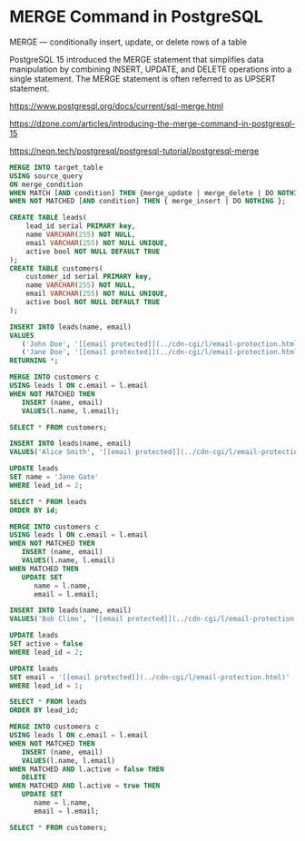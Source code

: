 # MERGE Command in PostgreSQL

MERGE — conditionally insert, update, or delete rows of a table

PostgreSQL 15 introduced the MERGE statement that simplifies data manipulation by combining INSERT, UPDATE, and DELETE operations into a single statement. The MERGE statement is often referred to as UPSERT statement.



https://www.postgresql.org/docs/current/sql-merge.html

https://dzone.com/articles/introducing-the-merge-command-in-postgresql-15

https://neon.tech/postgresql/postgresql-tutorial/postgresql-merge


```sql
MERGE INTO target_table
USING source_query
ON merge_condition
WHEN MATCH [AND condition] THEN {merge_update | merge_delete | DO NOTHING }
WHEN NOT MATCHED [AND condition] THEN { merge_insert | DO NOTHING };
```


```sql
CREATE TABLE leads(
    lead_id serial PRIMARY key,
    name VARCHAR(255) NOT NULL,
    email VARCHAR(255) NOT NULL UNIQUE,
    active bool NOT NULL DEFAULT TRUE
);
CREATE TABLE customers(
    customer_id serial PRIMARY key,
    name VARCHAR(255) NOT NULL,
    email VARCHAR(255) NOT NULL UNIQUE,
    active bool NOT NULL DEFAULT TRUE
);
```

```sql
INSERT INTO leads(name, email)
VALUES
   ('John Doe', '[[email protected]](../cdn-cgi/l/email-protection.html)'),
   ('Jane Doe', '[[email protected]](../cdn-cgi/l/email-protection.html)')
RETURNING *;
```


```sql
MERGE INTO customers c
USING leads l ON c.email = l.email
WHEN NOT MATCHED THEN
   INSERT (name, email)
   VALUES(l.name, l.email);
```

```sql
SELECT * FROM customers;
```

```sql
INSERT INTO leads(name, email)
VALUES('Alice Smith', '[[email protected]](../cdn-cgi/l/email-protection.html)');

UPDATE leads
SET name = 'Jane Gate'
WHERE lead_id = 2;
```


```sql
SELECT * FROM leads
ORDER BY id;
```



```sql
MERGE INTO customers c
USING leads l ON c.email = l.email
WHEN NOT MATCHED THEN
   INSERT (name, email)
   VALUES(l.name, l.email)
WHEN MATCHED THEN
   UPDATE SET
      name = l.name,
      email = l.email;
```

```sql
INSERT INTO leads(name, email)
VALUES('Bob Climo', '[[email protected]](../cdn-cgi/l/email-protection.html)');
```


```sql
UPDATE leads
SET active = false
WHERE lead_id = 2;
```


```sql
UPDATE leads
SET email = '[[email protected]](../cdn-cgi/l/email-protection.html)'
WHERE lead_id = 1;
```


```sql
SELECT * FROM leads
ORDER BY lead_id;
```


```sql
MERGE INTO customers c
USING leads l ON c.email = l.email
WHEN NOT MATCHED THEN
   INSERT (name, email)
   VALUES(l.name, l.email)
WHEN MATCHED AND l.active = false THEN
   DELETE
WHEN MATCHED AND l.active = true THEN
   UPDATE SET
      name = l.name,
      email = l.email;
```



```sql
SELECT * FROM customers;
```
